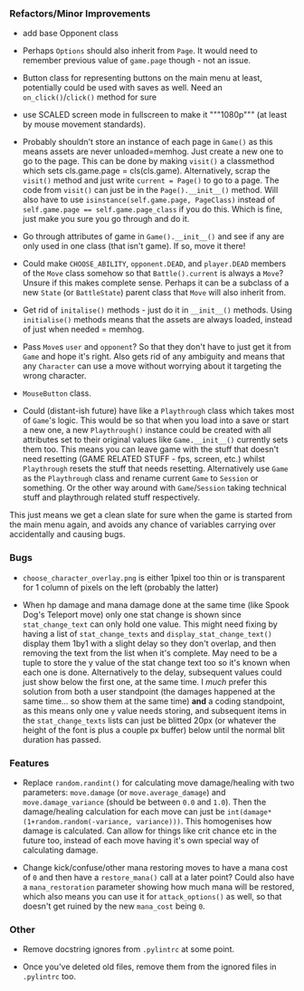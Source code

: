 ### Refactors/Minor Improvements
* add base Opponent class

* Perhaps `Options` should also inherit from `Page`.
It would need to remember previous value of `game.page` though - not an issue.

* Button class for representing buttons on the main menu at least,
potentially could be used with saves as well. Need an `on_click()`/`click()` method for sure

* use SCALED screen mode in fullscreen to make it """1080p""" (at least by mouse movement standards).

* Probably shouldn't store an instance of each page in `Game()`
as this means assets are never unloaded=memhog.
Just create a new one to go to the page.
This can be done by making `visit()` a classmethod which sets cls.game.page = cls(cls.game).
Alternatively, scrap the `visit()` method and just write `current = Page()` to go to a page.
The code from `visit()` can just be in the `Page().__init__()` method.
Will also have to use `isinstance(self.game.page, PageClass)` instead of
`self.game.page == self.game.page_class` if you do this. Which is fine,
just make you sure you go through and do it.

* Go through attributes of game in `Game().__init__()` and see if any are only
used in one class (that isn't game). If so, move it there!

* Could make `CHOOSE_ABILITY`, `opponent.DEAD`, and `player.DEAD` members of the
`Move` class somehow so that `Battle().current` is always a `Move`? Unsure if
this makes complete sense. Perhaps it can be a subclass of a new
`State` (or `BattleState`) parent class that `Move` will also inherit from.

* Get rid of `initalise()` methods - just do it in `__init__()` methods.
Using `initialise()` methods means that the assets are always loaded,
instead of just when needed = memhog.

* Pass `Move`s `user` and `opponent`? So that they don't have to just get it from
`Game` and hope it's right. Also gets rid of any ambiguity and means that
any `Character` can use a move without worrying about it targeting the wrong character.

* `MouseButton` class.

* Could (distant-ish future) have like a `Playthrough` class which takes most of `Game`'s logic.
This would be so that when you load into a save or start a new one,
a new `Playthrough()` instance could be created with all attributes
set to their original values like `Game.__init__()` currently sets them too.
This means you can leave game with the stuff that doesn't need resetting
(GAME RELATED STUFF - fps, screen, etc.) whilst `Playthrough` resets the
stuff that needs resetting.
Alternatively use `Game` as the `Playthrough` class and rename current `Game` to `Session`
or something. Or the other way around with `Game`/`Session` taking
technical stuff and playthrough related stuff respectively.

This just means we get a clean slate for sure when the game is started from
the main menu again, and avoids any chance of variables carrying over
accidentally and causing bugs.

### Bugs
* `choose_character_overlay.png` is either 1pixel too thin
or is transparent for 1 column of pixels on the left (probably the latter)

* When hp damage and mana damage done at the same time (like Spook Dog's Teleport move)
only one stat change is shown since `stat_change_text` can only hold one value.
This might need fixing by having a list of `stat_change_texts` and `display_stat_change_text()`
display them 1by1 with a slight delay so they don't overlap, and then removing
the text from the list when it's complete. May need to be a tuple to store the y
value of the stat change text too so it's known when each one is done.
Alternatively to the delay, subsequent values could just show below the first one,
at the same time. I *much* prefer this solution from both a user standpoint
(the damages happened at the same time... so show them at the same time)
**and** a coding standpoint, as this means only one `y` value needs storing,
and subsequent items in the `stat_change_texts` lists can just be
blitted 20px (or whatever the height of the font is plus a couple px buffer)
below until the normal blit duration has passed.

### Features
* Replace `random.randint()` for calculating move damage/healing with two parameters:
`move.damage` (or `move.average_damage`) and `move.damage_variance`
(should be between `0.0` and `1.0`). Then the damage/healing calculation for each move can
just be `int(damage*(1+random.random(-variance, variance)))`.
This homogenises how damage is calculated.
Can allow for things like crit chance etc in the future too,
instead of each move having it's own special way of calculating damage.

* Change kick/confuse/other mana restoring moves to have a mana cost of `0` and
then have a `restore_mana()` call at a later point? Could also have a 
`mana_restoration` parameter showing how much mana will be restored,
which also means you can use it for `attack_options()` as well,
so that doesn't get ruined by the new `mana_cost` being `0`.

### Other
* Remove docstring ignores from `.pylintrc` at some point.

* Once you've deleted old files, remove them from the ignored files in `.pylintrc` too.